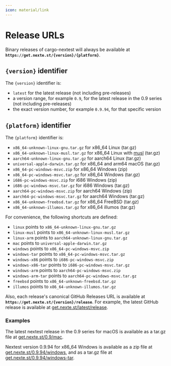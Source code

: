 ```yaml
---
icon: material/link
---
```


# Release URLs

Binary releases of cargo-nextest will always be available at **`https://get.nexte.st/{version}/{platform}`**.

## `{version}` identifier

The `{version}` identifier is:

- `latest` for the latest release (not including pre-releases)
- a version range, for example `0.9`, for the latest release in the 0.9 series (not including pre-releases)
- the exact version number, for example `0.9.94`, for that specific version

## `{platform}` identifier

The `{platform}` identifier is:

- `x86_64-unknown-linux-gnu.tar.gz` for x86_64 Linux (tar.gz)
- `x86_64-unknown-linux-musl.tar.gz` for x86_64 Linux with [musl](https://musl.libc.org/) (tar.gz)
- `aarch64-unknown-linux-gnu.tar.gz` for aarch64 Linux (tar.gz)
- `universal-apple-darwin.tar.gz` for x86_64 and arm64 macOS (tar.gz)
- `x86_64-pc-windows-msvc.zip` for x86_64 Windows (zip)
- `x86_64-pc-windows-msvc.tar.gz` for x86_64 Windows (tar.gz)
- `i686-pc-windows-msvc.zip` for i686 Windows (zip)
- `i686-pc-windows-msvc.tar.gz` for i686 Windows (tar.gz)
- `aarch64-pc-windows-msvc.zip` for aarch64 Windows (zip) <!-- md:version 0.9.94 -->
- `aarch64-pc-windows-msvc.tar.gz` for aarch64 Windows (tar.gz) <!-- md:version 0.9.94 -->
- `x86_64-unknown-freebsd.tar.gz` for x86_64 FreeBSD (tar.gz)
- `x86_64-unknown-illumos.tar.gz` for x86_64 illumos (tar.gz)

For convenience, the following shortcuts are defined:

- `linux` points to `x86_64-unknown-linux-gnu.tar.gz`
- `linux-musl` points to `x86_64-unknown-linux-musl.tar.gz`
- `linux-arm` points to `aarch64-unknown-linux-gnu.tar.gz`
- `mac` points to `universal-apple-darwin.tar.gz`
- `windows` points to `x86_64-pc-windows-msvc.zip`
- `windows-tar` points to `x86_64-pc-windows-msvc.tar.gz`
- `windows-x86` points to `i686-pc-windows-msvc.zip`
- `windows-x86-tar` points to `i686-pc-windows-msvc.tar.gz`
- `windows-arm` points to `aarch64-pc-windows-msvc.zip`
- `windows-arm-tar` points to `aarch64-pc-windows-msvc.tar.gz`
- `freebsd` points to `x86_64-unknown-freebsd.tar.gz`
- `illumos` points to `x86_64-unknown-illumos.tar.gz`

Also, each release's canonical GitHub Releases URL is available at **`https://get.nexte.st/{version}/release`**. For example, the latest GitHub release is available at [get.nexte.st/latest/release](https://get.nexte.st/latest/release).

### Examples

The latest nextest release in the 0.9 series for macOS is available as a tar.gz file at [get.nexte.st/0.9/mac](https://get.nexte.st/0.9/mac).

Nextest version 0.9.94 for x86_64 Windows is available as a zip file at [get.nexte.st/0.9.94/windows](https://get.nexte.st/0.9.94/windows), and as a tar.gz file at [get.nexte.st/0.9.94/windows-tar](https://get.nexte.st/0.9.94/windows-tar).
